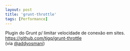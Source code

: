 ```yaml
---
layout: post
title: 'grunt-throttle'
tags: [Performance]
---
```


Plugin do Grunt p/ limitar velocidade de conexão em sites.<br>
<https://github.com/tjgq/grunt-throttle><br>
(via [@addyosmani](https://twitter.com/addyosmani/status/451357656733597696))

